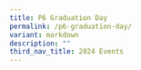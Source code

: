 ```yaml
---
title: P6 Graduation Day
permalink: /p6-graduation-day/
variant: markdown
description: ""
third_nav_title: 2024 Events
---
```

